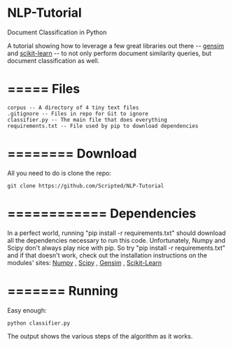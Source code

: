 NLP-Tutorial
============

Document Classification in Python

A tutorial showing how to leverage a few great libraries out there -- [gensim](http://radimrehurek.com/gensim/) and [scikit-learn](http://scikit-learn.org/stable/) -- to not only perform document similarity queries, but document classification as well.

=====
Files
=====

    corpus -- A directory of 4 tiny text files
    .gitignore -- Files in repo for Git to ignore
    classifier.py -- The main file that does everything
    requirements.txt -- File used by pip to download dependencies

========
Download
========

All you need to do is clone the repo:

    git clone https://github.com/Scripted/NLP-Tutorial
    
============
Dependencies
============

In a perfect world, running "pip install -r requirements.txt" should download all the dependencies necessary to run this code. Unfortunately, Numpy and Scipy don't always play nice with pip. So try "pip install -r requirements.txt" and if that doesn't work, check out the installation instructions on the modules' sites:
[Numpy](http://www.numpy.org/)
, [Scipy](http://www.scipy.org/)
, [Gensim](http://radimrehurek.com/gensim/)
, [Scikit-Learn](http://scikit-learn.org/stable/)

=======
Running
=======

Easy enough:

    python classifier.py
    
The output shows the various steps of the algorithm as it works.
